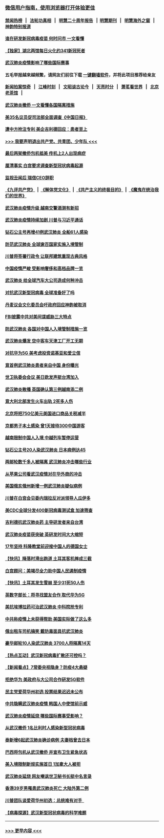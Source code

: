 ### [微信用户指南，使用浏览器打开体验更佳](https://github.com/gfw-breaker/banned-news1/blob/master/indexes/wechat-guide.md?t=0)
#### [禁闻热榜](热点新闻.md?t=0)  &nbsp;&nbsp;|&nbsp;&nbsp; [法轮功真相](https://github.com/gfw-breaker/truth/blob/master/README.md?t=0) &nbsp;&nbsp;|&nbsp;&nbsp; [明慧二十周年报告](https://github.com/gfw-breaker/mh-reports/blob/master/README.md?t=0) &nbsp;&nbsp;|&nbsp;&nbsp;[明慧期刊](https://github.com/gfw-breaker/mh-qikan) &nbsp;&nbsp;|&nbsp;&nbsp; [明慧海外之窗](https://github.com/gfw-breaker/mh-news/blob/master/README.md?t=0) &nbsp;&nbsp;|&nbsp;&nbsp; [神韵特别报道](https://github.com/gfw-breaker/mh-news/blob/master/shenyun.md?t=0)
#### [谁在研发新冠病毒疫苗 何时问市 一文看懂](../pages/nsc418/n11852840.md?t=02080944) 
#### [【独家】湖北两馆每日火化约341新冠死者](../pages/nsc418/n11845444.md?t=02080944) 
#### [武汉肺炎疫情影响了哪些国际赛事](../pages/nsc418/n11852441.md?t=02080944) 
#### 五毛举报越来越频繁，请网友们前往下载 [一键翻墙软件](https://github.com/gfw-breaker/ssr-accounts)，并将此项目推荐给亲友
#### [新闻拍案惊奇](https://github.com/gfw-breaker/banned-news1/blob/master/pages/link4.md) &nbsp;&nbsp;|&nbsp;&nbsp; [江峰时刻](https://github.com/gfw-breaker/banned-news1/blob/master/pages/link4.md) &nbsp;&nbsp;|&nbsp;&nbsp; [文昭谈古论今](https://github.com/gfw-breaker/banned-news1/blob/master/pages/link4.md) &nbsp;&nbsp;|&nbsp;&nbsp; [天亮时分](https://github.com/gfw-breaker/banned-news1/blob/master/pages/link4.md) &nbsp;&nbsp;|&nbsp;&nbsp; [萧茗看世界](https://github.com/gfw-breaker/banned-news1/blob/master/pages/link4.md) &nbsp;&nbsp;|&nbsp;&nbsp; [北京老茶馆](https://github.com/gfw-breaker/banned-news1/blob/master/pages/link4.md) &nbsp;&nbsp;|&nbsp;&nbsp; 
#### [武汉肺炎撤侨 一文看懂各国隔离措施](../pages/nsc418/n11844216.md?t=02080944) 
#### [美35名议员促司法部全面调查《中国日报》](../pages/nsc418/n11852435.md?t=02080944) 
#### [遭中方抢注专利 美企吉利德回应：患者至上](../pages/nsc418/n11852037.md?t=02080944) 
#### [>>> 我要声明退出共产党、共青团、少年队 <<<](https://github.com/begood0513/goodnews/blob/master/quit/letter.md) 
#### [最后两架撤侨包机抵美 传机上2人出现病症](../pages/nsc418/n11852173.md?t=02080944) 
#### [厘清事实 白宫要求调查新型冠状病毒起源](../pages/nsc418/n11852106.md?t=02080944) 
#### [监视丑闻后 瑞信CEO辞职](../pages/nsc418/n11852127.md?t=02080944) 
#### [《九评共产党》](https://github.com/begood0513/9ping.md/blob/master/README.md) &nbsp;|&nbsp; [《解体党文化》](../../../../jtdwh.md/blob/master/README.md)  &nbsp;|&nbsp; [《共产主义的终极目的》](../../../../gczydzjmd.md/blob/master/README.md) &nbsp;|&nbsp; [《魔鬼在统治我们的世界》](../../../../mgztzwmdsj.md/blob/master/README.md) 
#### [武汉肺炎疫情升级 越南交警酒测有新招](../pages/nsc418/n11851632.md?t=02080944) 
#### [武汉肺炎疫情持续加剧 川普与习近平通话](../pages/nsc418/n11851613.md?t=02080944) 
#### [钻石公主号再增41例武汉肺炎 全船61人感染](../pages/nsc418/n11850401.md?t=02080944) 
#### [防范武汉肺炎 全球逾百国家实施入境管制](../pages/nsc418/n11850557.md?t=02080944) 
#### [川普将签署行政令 让联邦建筑重现古典风格](../pages/nsc418/n11850654.md?t=02080944) 
#### [中国疫情严峻 受影响奢侈和高档品牌一览](../pages/nsc418/n11850319.md?t=02080944) 
#### [武汉肺炎 给全球汽车大公司造成何种冲击](../pages/nsc418/n11850056.md?t=02080944) 
#### [对抗武汉新型冠病毒 全球准备好了吗](../pages/nsc418/n11850142.md?t=02080944) 
#### [丹麦议会文化委员会吁政府回应神韵被取消](../pages/nsc418/n11849312.md?t=02080944) 
#### [FBI披露中共对美间谍威胁三大特点](../pages/nsc418/n11849700.md?t=02080944) 
#### [防武汉肺炎 各国对中国人入境管制措施一览](../pages/nsc418/n11838726.md?t=02080944) 
#### [武汉肺炎爆发 空中客车天津工厂开工无期](../pages/nsc418/n11849634.md?t=02080944) 
#### [对抗华为5G 美考虑投资诺基亚和爱立信](../pages/nsc418/n11849510.md?t=02080944) 
#### [意首例武汉肺炎患者来自中国 身份曝光](../pages/nsc418/n11849454.md?t=02080944) 
#### [世卫执委会会议 美日欧发声挺台湾加入](../pages/nsc418/n11849433.md?t=02080944) 
#### [武汉肺炎散播 英国确认第三例越南添二例](../pages/nsc418/n11849439.md?t=02080944) 
#### [意大利北部发生火车出轨 2死多人伤](../pages/nsc418/n11848999.md?t=02080944) 
#### [北京将把750亿美元美国进口商品关税减半](../pages/nsc418/n11848896.md?t=02080944) 
#### [京都男子本土感染 曾1天接待300中国游客](../pages/nsc418/n11848641.md?t=02080944) 
#### [越南限制中国人入境 中越列车暂停运营](../pages/nsc418/n11847844.md?t=02080944) 
#### [钻石公主号20人染武汉肺炎 日本病例达45](../pages/nsc418/n11847823.md?t=02080944) 
#### [两邮轮数千多人被隔离 武汉肺炎冲击哪些行业](../pages/nsc418/n11847456.md?t=02080944) 
#### [从苹果公司看武汉疫情对在华外商的冲击](../pages/nsc418/n11847586.md?t=02080944) 
#### [美国俄亥俄州新增一例武汉肺炎疑似病例](../pages/nsc418/n11847714.md?t=02080944) 
#### [川普在白宫会见委内瑞拉反对派领导人瓜伊多](../pages/nsc418/n11847391.md?t=02080944) 
#### [美CDC全球分发400新冠病毒测试盒 加速筛查](../pages/nsc418/n11847260.md?t=02080944) 
#### [吉利德抗武汉肺炎药 主导研发者来自台湾](../pages/nsc418/n11847064.md?t=02080944) 
#### [武汉肺炎疫苗获突破 英研发时间大大缩短](../pages/nsc418/n11846915.md?t=02080944) 
#### [17年坚持 科隆教堂前迎接中国人的德国女士](../pages/nsc418/n11846781.md?t=02080944) 
#### [【快讯】降落时滑出跑道 土耳其客机摔成三截](../pages/nsc418/n11847021.md?t=02080944) 
#### [白宫顾问：美竭尽全力助中国人民遏制疫情](../pages/nsc418/n11846756.md?t=02080944) 
#### [【快讯】土耳其发生雪崩 至少31死50人伤](../pages/nsc418/n11846680.md?t=02080944) 
#### [英数字部长：将寻找盟友合作 取代华为5G](../pages/nsc418/n11846485.md?t=02080944) 
#### [美抗埃博拉药可治武汉肺炎 中科院抢专利](../pages/nsc418/n11846409.md?t=02080944) 
#### [中共称疫情上未获得帮助 美国实际做了这么多](../pages/nsc418/n11846008.md?t=02080944) 
#### [俄出租车司机搞笑 戴防毒面具抗武汉肺炎](../pages/nsc418/n11845703.md?t=02080944) 
#### [豪华邮轮10人染武汉肺炎 3700人将隔离14天](../pages/nsc418/n11845543.md?t=02080944) 
#### [【热点互动】武汉新冠病毒扩散还可控吗？](../pages/nsc418/n11844750.md?t=02080944) 
#### [【新闻看点】7常委央视隐身？防疫4大悬疑](../pages/nsc418/n11844611.md?t=02080944) 
#### [拒绝华为 美政府与大公司合作研发5G软件](../pages/nsc418/n11844625.md?t=02080944) 
#### [民主党爱荷华州初选 投票结果迟迟未公布](../pages/nsc418/n11844207.md?t=02080944) 
#### [中共隐瞒武汉肺炎疫情 韩国人中使馆前示威](../pages/nsc418/n11844084.md?t=02080944) 
#### [武汉肺炎疫情延烧 哪些国际赛事受影响？](../pages/nsc418/n11843958.md?t=02080944) 
#### [从武汉撤侨 1名比利时人感染新型冠状病毒](../pages/nsc418/n11843977.md?t=02080944) 
#### [泰新增6起武汉肺炎确诊病例 夫妻档曾去日本](../pages/nsc418/n11843900.md?t=02080944) 
#### [巴西将包机从武汉撤侨 并宣布卫生紧急状态](../pages/nsc418/n11843418.md?t=02080944) 
#### [美入境限制新规实施首日 1加拿大人被拒](../pages/nsc418/n11843058.md?t=02080944) 
#### [武汉肺炎延烧 网友嘲讽世卫秘书长挺中名言录](../pages/nsc418/n11843056.md?t=02080944) 
#### [香港39岁男罹患武汉肺炎死亡 大陆外第二例](../pages/nsc418/n11843026.md?t=02080944) 
#### [川普团队谈爱荷华州初选：总统难有对手  ](../pages/nsc418/n11842867.md?t=02080944) 
#### [【病毒探源】武汉新型冠状病毒的科学难题](../pages/nsc418/n11842176.md?t=02080944) 

----
#### [ >>> 更早内容 <<< ](../indexes/nsc418-earlier.md)

